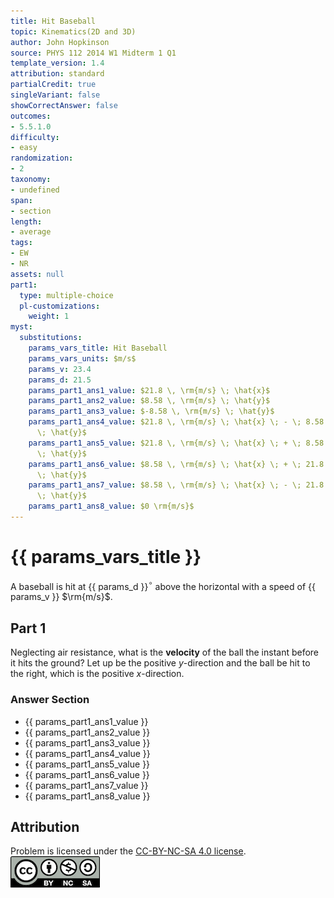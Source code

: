 ```yaml
---
title: Hit Baseball
topic: Kinematics(2D and 3D)
author: John Hopkinson
source: PHYS 112 2014 W1 Midterm 1 Q1
template_version: 1.4
attribution: standard
partialCredit: true
singleVariant: false
showCorrectAnswer: false
outcomes:
- 5.5.1.0
difficulty:
- easy
randomization:
- 2
taxonomy:
- undefined
span:
- section
length:
- average
tags:
- EW
- NR
assets: null
part1:
  type: multiple-choice
  pl-customizations:
    weight: 1
myst:
  substitutions:
    params_vars_title: Hit Baseball
    params_vars_units: $m/s$
    params_v: 23.4
    params_d: 21.5
    params_part1_ans1_value: $21.8 \, \rm{m/s} \; \hat{x}$
    params_part1_ans2_value: $8.58 \, \rm{m/s} \; \hat{y}$
    params_part1_ans3_value: $-8.58 \, \rm{m/s} \; \hat{y}$
    params_part1_ans4_value: $21.8 \, \rm{m/s} \; \hat{x} \; - \; 8.58 \, \rm{m/s}
      \; \hat{y}$
    params_part1_ans5_value: $21.8 \, \rm{m/s} \; \hat{x} \; + \; 8.58 \, \rm{m/s}
      \; \hat{y}$
    params_part1_ans6_value: $8.58 \, \rm{m/s} \; \hat{x} \; + \; 21.8 \, \rm{m/s}
      \; \hat{y}$
    params_part1_ans7_value: $8.58 \, \rm{m/s} \; \hat{x} \; - \; 21.8 \, \rm{m/s}
      \; \hat{y}$
    params_part1_ans8_value: $0 \rm{m/s}$
---
```

# {{ params_vars_title }}
A baseball is hit at {{ params_d }}$^\circ$ above the horizontal with a speed of {{ params_v }} $\rm{m/s}$.

## Part 1

Neglecting air resistance, what is the **velocity** of the ball the instant before it hits the ground? Let up be the positive $y$-direction and the ball be hit to the right, which is the positive $x$-direction.

### Answer Section

- {{ params_part1_ans1_value }}
- {{ params_part1_ans2_value }}
- {{ params_part1_ans3_value }}
- {{ params_part1_ans4_value }}
- {{ params_part1_ans5_value }}
- {{ params_part1_ans6_value }}
- {{ params_part1_ans7_value }}
- {{ params_part1_ans8_value }}

## Attribution

Problem is licensed under the [CC-BY-NC-SA 4.0 license](https://creativecommons.org/licenses/by-nc-sa/4.0/).<br> ![The Creative Commons 4.0 license requiring attribution-BY, non-commercial-NC, and share-alike-SA license.](https://raw.githubusercontent.com/firasm/bits/master/by-nc-sa.png)